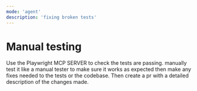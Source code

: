 ```yaml
---
mode: 'agent'
description: 'fixing broken tests'
---
```


# Manual testing

Use the Playwright MCP SERVER to check the tests are passing. manually test it like a manual tester to make sure it works as expected then make any fixes needed to the tests or the codebase.
Then create a pr with a detailed description of the changes made.
